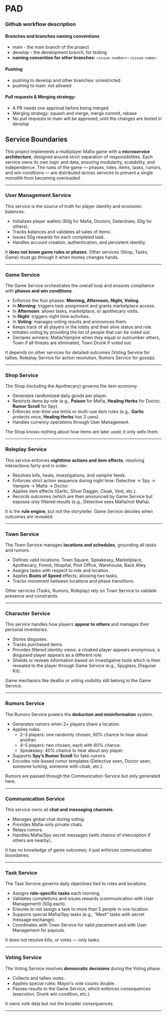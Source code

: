 # PAD

### Github workflow description

#### Branches and branches naming conventions

- main - the main branch of the project
- develop - the development branch, for testing
- **naming convention for other branches:** `<issue-number>-<issue-name>`

#### Pushing

- pushing to develop and other branches: unrestricted
- pushing to main: not allowed

#### Pull requests & Merging strategy:

- A PR needs one approval before being merged
- Merging strategy: squash and merge, merge commit, rebase
- No pull requests to main will be approved, until the changes are tested in develop

## Service Boundaries

This project implements a multiplayer Mafia game with a **microservice architecture**, designed around strict separation of responsibilities. Each service owns its own logic and data, ensuring modularity, scalability, and independence. The rules of the game — phases, roles, items, tasks, rumors, and win conditions — are distributed across services to prevent a single monolith from becoming overloaded.

---

### User Management Service

This service is the source of truth for player identity and economic balances.

- Initializes player wallets (80g for Mafia, Doctors, Detectives; 50g for others).
- Tracks balances and validates all sales of items`.
- Issues 50g rewards for each completed task.
- Handles account creation, authentication, and persistent identity.

It **does not know game rules or phases**. Other services (Shop, Tasks, Game) must go through it when money changes hands.

---

### Game Service

The Game Service orchestrates the overall loop and ensures compliance with **phases and win conditions**.

- Enforces the four phases: **Morning, Afternoon, Night, Voting**.
- In **Morning**: triggers task assignment and grants marketplace access.
- In **Afternoon**: allows tasks, marketplace, or apothecary visits.
- In **Night**: triggers night time activities.
- In **Voting**: manages voting results and announces them.
- Keeps track of all players in the lobby and their alive status and role.
- Initiates voting by providing the list of people that can be voted out.
- Declares winners: Mafia/Vampire when they equal or outnumber others, Town if all threats are eliminated, Town Drunk if voted out.

It depends on other services for detailed outcomes (Voting Service for tallies, Roleplay Service for action resolution, Rumors Service for gossip).

---

### Shop Service

The Shop (including the Apothecary) governs the item economy.

- Generates randomized daily goods per player.
- Restricts items by role (e.g., **Poison** for Mafia, **Healing Herbs** for Doctor, **Rumor Scroll** for Spy).
- Enforces one-time use limits or multi-use item rules (e.g., **Garlic** protects once, **Healing Herbs** has 3 uses).
- Handles currency operations through User Management.

The Shop knows nothing about how items are later used; it only sells them.

---

### Roleplay Service

This service enforces **nighttime actions and item effects**, resolving interactions fairly and in order.

- Resolves kills, heals, investigations, and vampire feeds.
- Enforces strict action sequence during night time: Detective → Spy → Vampire → Mafia → Doctor.
- Applies item effects (Garlic, Silver Dagger, Cloak, Vest, etc.).
- Records outcomes (which are then announced by Game Service but exposes only filtered results (e.g., Detective sees Mafia/not Mafia).

It is the **rule engine**, but not the storyteller. Game Service decides when outcomes are revealed.

---

### Town Service

The Town Service manages **locations and schedules**, grounding all tasks and rumors.

- Defines valid locations: Town Square, Speakeasy, Marketplace, Apothecary, Forest, Hospital, Post Office, Warehouse, Back Alley.
- Assigns tasks with respect to role and location.
- Applies **Boots of Speed** effects, allowing two tasks.
- Tracks movement between locations and phase transitions.

Other services (Tasks, Rumors, Roleplay) rely on Town Service to validate presence and constraints.

---

### Character Service

This service handles how players **appear to others** and manages their personal inventories.

- Stores disguises.
- Tracks purchased items.
- Provides filtered identity views: a cloaked player appears anonymous, a disguised player appears as a different role.
- Shields or reveals information based on investigative tools which is then revealed to the player through Game Service (e.g., Spyglass, Disguise Kit).

Game mechanics like deaths or voting visibility still belong to the Game Service.

---

### Rumors Service

The Rumors Service powers the **deduction and misinformation** system.

- Generates rumors when 2+ players share a location.
- Applies rules:
  - 2–3 players: one randomly chosen, 60% chance to hear about another.
  - 4–5 players: two chosen, each with 60% chance.
  - Speakeasy: 40% chance to hear about _any_ player.
- Supports **Spy’s Rumor Scroll** for fake rumors.
- Encodes role-based rumor templates (Detective seen, Doctor seen, someone lurking, someone with cloak, etc.).

Rumors are passed through the Communication Service but only generated here.

---

### Communication Service

This service owns all **chat and messaging channels**.

- Manages global chat during voting.
- Provides Mafia-only private chats.
- Relays rumors.
- Handles Mafia/Spy secret messages (with chance of interception if others are nearby).

It has no knowledge of game outcomes; it just enforces communication boundaries.

---

### Task Service

The Task Service governs daily objectives tied to roles and locations.

- Assigns **role-specific tasks** each morning.
- Validates completions and issues rewards (communication with User Management) (50g each).
- Ensures to not assign a task to more than 5 people in one location.
- Supports special Mafia/Spy tasks (e.g., “Meet” tasks with secret message exchange).
- Coordinates with Town Service for valid placement and with User Management for payouts.

It does not resolve kills, or votes — only tasks.

---

### Voting Service

The Voting Service resolves **democratic decisions** during the Voting phase.

- Collects and tallies votes.
- Applies special rules: Mayor’s vote counts double.
- Passes results to the Game Service, which enforces consequences (execution, Drunk win condition, etc.).

It owns vote data but not the broader consequences.

---
